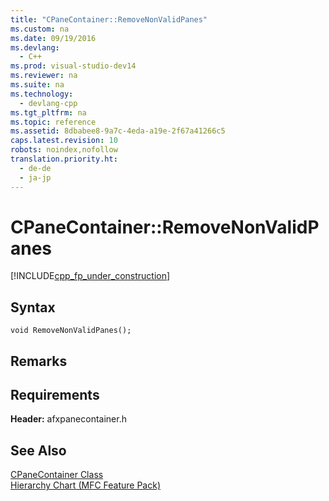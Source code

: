 ```yaml
---
title: "CPaneContainer::RemoveNonValidPanes"
ms.custom: na
ms.date: 09/19/2016
ms.devlang: 
  - C++
ms.prod: visual-studio-dev14
ms.reviewer: na
ms.suite: na
ms.technology: 
  - devlang-cpp
ms.tgt_pltfrm: na
ms.topic: reference
ms.assetid: 8dbabee8-9a7c-4eda-a19e-2f67a41266c5
caps.latest.revision: 10
robots: noindex,nofollow
translation.priority.ht: 
  - de-de
  - ja-jp
---
```

# CPaneContainer::RemoveNonValidPanes
[!INCLUDE[cpp_fp_under_construction](../vs140/includes/cpp_fp_under_construction_md.md)]  
  
## Syntax  
  
```  
void RemoveNonValidPanes();  
```  
  
## Remarks  
  
## Requirements  
 **Header:** afxpanecontainer.h  
  
## See Also  
 [CPaneContainer Class](../vs140/CPaneContainer-Class.md)   
 [Hierarchy Chart (MFC Feature Pack)](../vs140/Hierarchy-Chart.md)
